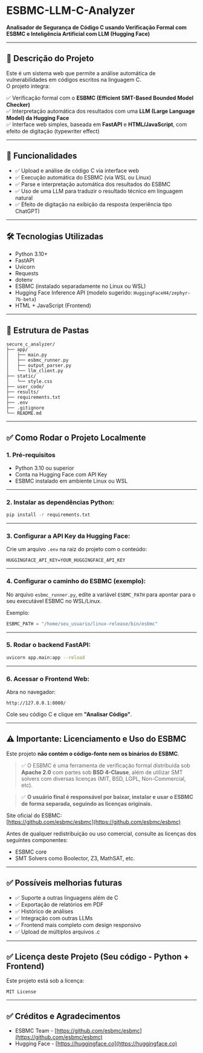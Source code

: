 
# ESBMC-LLM-C-Analyzer

**Analisador de Segurança de Código C usando Verificação Formal com ESBMC e Inteligência Artificial com LLM (Hugging Face)**

---

## 📌 Descrição do Projeto

Este é um sistema web que permite a análise automática de vulnerabilidades em códigos escritos na linguagem C.  
O projeto integra:

✅ Verificação formal com o **ESBMC (Efficient SMT-Based Bounded Model Checker)**  
✅ Interpretação automática dos resultados com uma **LLM (Large Language Model) da Hugging Face**  
✅ Interface web simples, baseada em **FastAPI** e **HTML/JavaScript**, com efeito de digitação (typewriter effect)

---

## 🚀 Funcionalidades

- ✅ Upload e análise de código C via interface web
- ✅ Execução automática do ESBMC (via WSL ou Linux)
- ✅ Parse e interpretação automática dos resultados do ESBMC
- ✅ Uso de uma LLM para traduzir o resultado técnico em linguagem natural
- ✅ Efeito de digitação na exibição da resposta (experiência tipo ChatGPT)

---

## 🛠️ Tecnologias Utilizadas

- Python 3.10+
- FastAPI
- Uvicorn
- Requests
- dotenv
- ESBMC (instalado separadamente no Linux ou WSL)
- Hugging Face Inference API (modelo sugerido: `HuggingFaceH4/zephyr-7b-beta`)
- HTML + JavaScript (Frontend)

---

## 📂 Estrutura de Pastas

```
secure_c_analyzer/
├── app/
│   ├── main.py
│   ├── esbmc_runner.py
│   ├── output_parser.py
│   └── llm_client.py
├── static/
│   └── style.css
├── user_code/
├── results/
├── requirements.txt
├── .env
├── .gitignore
└── README.md
```

---

## ✅ Como Rodar o Projeto Localmente

### 1. Pré-requisitos

- Python 3.10 ou superior
- Conta na Hugging Face com API Key
- ESBMC instalado em ambiente Linux ou WSL

---

### 2. Instalar as dependências Python:

```bash
pip install -r requirements.txt
```

---

### 3. Configurar a API Key da Hugging Face:

Crie um arquivo `.env` na raiz do projeto com o conteúdo:

```
HUGGINGFACE_API_KEY=YOUR_HUGGINGFACE_API_KEY
```

---

### 4. Configurar o caminho do ESBMC (exemplo):

No arquivo `esbmc_runner.py`, edite a variável `ESBMC_PATH` para apontar para o seu executável ESBMC no WSL/Linux.

Exemplo:

```python
ESBMC_PATH = "/home/seu_usuario/linux-release/bin/esbmc"
```

---

### 5. Rodar o backend FastAPI:

```bash
uvicorn app.main:app --reload
```

---

### 6. Acessar o Frontend Web:

Abra no navegador:

```
http://127.0.0.1:8000/
```

Cole seu código C e clique em **"Analisar Código"**.

---

## ⚠️ Importante: Licenciamento e Uso do ESBMC

Este projeto **não contém o código-fonte nem os binários do ESBMC**.

> ✅ O ESBMC é uma ferramenta de verificação formal distribuída sob **Apache 2.0** com partes sob **BSD 4-Clause**, além de utilizar SMT solvers com diversas licenças (MIT, BSD, LGPL, Non-Commercial, etc).

> ✅ **O usuário final é responsável por baixar, instalar e usar o ESBMC de forma separada, seguindo as licenças originais.**

Site oficial do ESBMC:  
[https://github.com/esbmc/esbmc](https://github.com/esbmc/esbmc)

Antes de qualquer redistribuição ou uso comercial, consulte as licenças dos seguintes componentes:

- ESBMC core
- SMT Solvers como Boolector, Z3, MathSAT, etc.

---

## ✅ Possíveis melhorias futuras

- ✅ Suporte a outras linguagens além de C
- ✅ Exportação de relatórios em PDF
- ✅ Histórico de análises
- ✅ Integração com outras LLMs
- ✅ Frontend mais completo com design responsivo
- ✅ Upload de múltiplos arquivos .c

---

## ✅ Licença deste Projeto (Seu código - Python + Frontend)

Este projeto está sob a licença:

```
MIT License
```

---

## ✅ Créditos e Agradecimentos

- ESBMC Team - [https://github.com/esbmc/esbmc](https://github.com/esbmc/esbmc)
- Hugging Face - [https://huggingface.co](https://huggingface.co)
